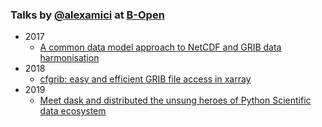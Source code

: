 ### Talks by [@alexamici](https://twitter.com/alexamici) at [B-Open](http://www.bopen.it)

 * 2017
   * [A common data model approach to NetCDF and GRIB data harmonisation](https://gitpitch.com/alexamici/talks/master?p=Py4ESS)
 * 2018
   * [cfgrib: easy and efficient GRIB file access in xarray](https://gitpitch.com/alexamici/talks/master?p=Py4ESS-2018)
 * 2019
   * [Meet dask and distributed the unsung heroes of Python Scientific data ecosystem](https://gitpitch.com/alexamici/talks/master?p=Py4ESS-2018)
